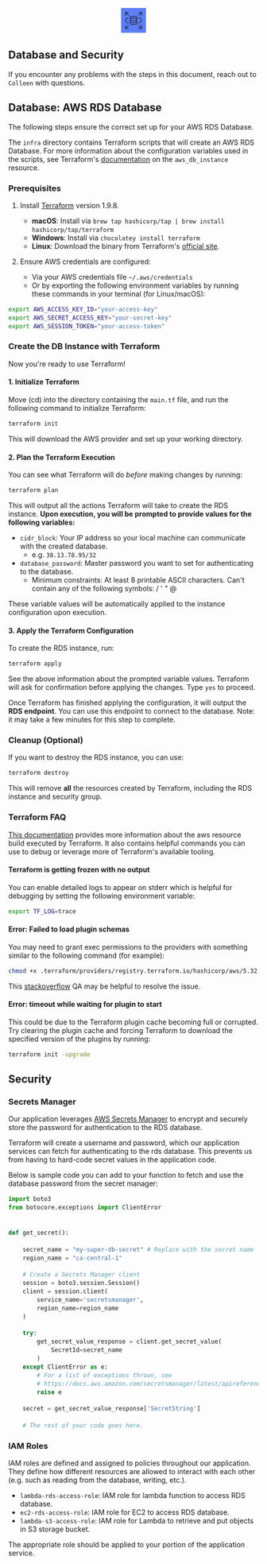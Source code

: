 <p align="center">
    <img src="https://github.com/Jonqora/VibeCheckMyProf/blob/doc-update/scratch/image_files/RDS.png" width="50" height="50" />
</p> 

##  Database and Security

If you encounter any problems with the steps in this document, reach out to `Colleen` with questions. 


## Database: AWS RDS Database

The following steps ensure the correct set up for your AWS RDS Database.

The `infra` directory contains Terraform scripts that will create an AWS RDS Database. For more information about the 
configuration variables used in the scripts, see Terraform's [documentation](https://registry.terraform.io/providers/hashicorp/aws/latest/docs/resources/db_instance)
on the `aws_db_instance` resource.

### Prerequisites
1. Install [Terraform](https://developer.hashicorp.com/terraform/install) version 1.9.8.
   - **macOS**: Install via `brew tap hashicorp/tap | brew install hashicorp/tap/terraform`
   - **Windows**: Install via `chocolatey install terraform`
   - **Linux**: Download the binary from Terraform's [official site](https://developer.hashicorp.com/terraform/install#linux).

2. Ensure AWS credentials are configured:
   - Via your AWS credentials file `~/.aws/credentials`
   - Or by exporting the following environment variables by running these commands in your terminal (for Linux/macOS):
```bash
export AWS_ACCESS_KEY_ID="your-access-key"
export AWS_SECRET_ACCESS_KEY="your-secret-key"
export AWS_SESSION_TOKEN="your-access-token"
```

### Create the DB Instance with Terraform
Now you're ready to use Terraform!

#### 1. Initialize Terraform
Move (cd) into the directory containing the `main.tf` file, and run the following command to initialize Terraform:
```bash
terraform init
```
This will download the AWS provider and set up your working directory.

#### 2. Plan the Terraform Execution
You can see what Terraform will do _before_ making changes by running:
```bash
terraform plan
```
This will output all the actions Terraform will take to create the RDS instance. **Upon execution, you will be prompted to 
provide values for the following variables:**
- `cidr_block`: Your IP address so your local machine can communicate with the created database. 
  - e.g. `38.13.78.95/32`
- `database_password`: Master password you want to set for authenticating to the database. 
  - Minimum constraints: At least 8 printable ASCII characters. Can't contain any of the following symbols: / ' " @

These variable values will be automatically applied to the instance configuration upon execution.

#### 3. Apply the Terraform Configuration
To create the RDS instance, run:
```bash
terraform apply
```
See the above information about the prompted variable values. Terraform will ask for confirmation before applying the changes. Type `yes` to proceed.

Once Terraform has finished applying the configuration, it will output the **RDS endpoint**. You can use this endpoint 
to connect to the database. Note: it may take a few minutes for this step to complete.

### Cleanup (Optional)
If you want to destroy the RDS instance, you can use:
```bash
terraform destroy
```
This will remove **all** the resources created by Terraform, including the RDS instance and security group.

### Terraform FAQ
[This documentation](https://developer.hashicorp.com/terraform/tutorials/aws-get-started/aws-build) provides more 
information about the aws resource build executed by Terraform. It also contains helpful commands you can use to debug or 
leverage more of Terraform's available tooling.

#### Terraform is getting frozen with no output
You can enable detailed logs to appear on stderr which is helpful for debugging by setting the following environment variable:
```bash
export TF_LOG=trace
```

#### Error: Failed to load plugin schemas
You may need to grant exec permissions to the providers with something similar to the following command (for example):
```bash
chmod +x .terraform/providers/registry.terraform.io/hashicorp/aws/5.32.1/darwin_amd64/terraform-provider-aws_v5.32.1_x5
```
This [stackoverflow](https://stackoverflow.com/questions/70407525/terraform-gives-errors-failed-to-load-plugin-schemas)
QA may be helpful to resolve the issue.

#### Error: timeout while waiting for plugin to start
This could be due to the Terraform plugin cache becoming full or corrupted. 
Try clearing the plugin cache and forcing Terraform to download the specified version of the plugins by running:
```bash
terraform init -upgrade
```

## Security
### Secrets Manager
Our application leverages [AWS Secrets Manager](https://ca-central-1.console.aws.amazon.com/secretsmanager/landing?region=ca-central-1)
to encrypt and securely store the password for authentication to the RDS database. 

Terraform will create a username and password, which our application services can fetch 
for authenticating to the rds database. This prevents us from having to hard-code secret values in the application code. 

Below is sample code you can add to your function to fetch and use the database password from the secret manager:
```python
import boto3
from botocore.exceptions import ClientError


def get_secret():

    secret_name = "my-super-db-secret" # Replace with the secret name
    region_name = "ca-central-1"

    # Create a Secrets Manager client
    session = boto3.session.Session()
    client = session.client(
        service_name='secretsmanager',
        region_name=region_name
    )

    try:
        get_secret_value_response = client.get_secret_value(
            SecretId=secret_name
        )
    except ClientError as e:
        # For a list of exceptions thrown, see
        # https://docs.aws.amazon.com/secretsmanager/latest/apireference/API_GetSecretValue.html
        raise e

    secret = get_secret_value_response['SecretString']

    # The rest of your code goes here.
```
### IAM Roles
IAM roles are defined and assigned to policies throughout our application. They define how different resources are 
allowed to interact with each other (e.g. such as reading from the database, writing, etc.). 
- `lambda-rds-access-role`: IAM role for lambda function to access RDS database.
- `ec2-rds-access-role`: IAM role for EC2 to access RDS database.
- `lambda-s3-access-role`: IAM role for Lambda to retrieve and put objects in S3 storage bucket.

The appropriate role should be applied to your portion of the application service.